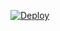 [![Deploy](https://www.herokucdn.com/deploy/button.png)](https://dashboard.heroku.com/new?template=https://github.com/vasdjkLSD3bk/xduo)  
